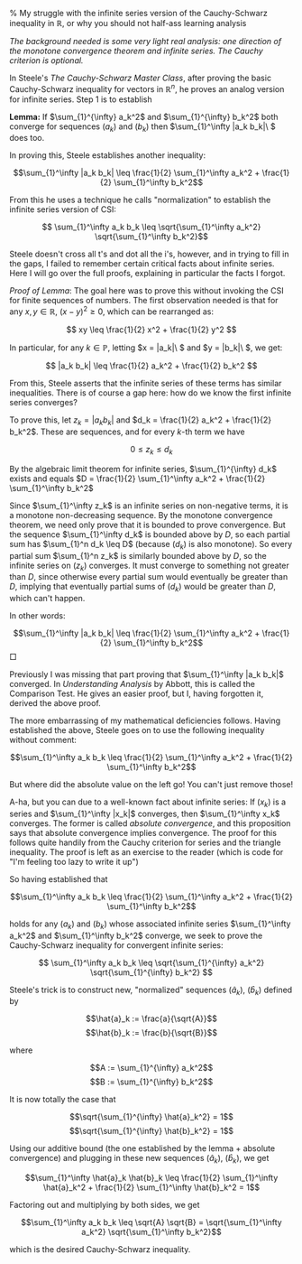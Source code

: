 % My struggle with the infinite series version of the Cauchy-Schwarz inequality in $\mathbb{R}$, or why you should not half-ass learning analysis

*The background needed is some very light real analysis: one direction of the monotone convergence theorem and infinite series. The Cauchy criterion is optional.*

In Steele's *The Cauchy-Schwarz Master Class*, after proving the basic Cauchy-Schwarz inequality for vectors in $\mathbb{R}^n$, he proves an analog version for infinite series. Step 1 is to establish

**Lemma:** If $\sum_{1}^{\infty} a_k^2$ and $\sum_{1}^{\infty} b_k^2$ both converge for sequences $(a_k)$ and $(b_k)$ then $\sum_{1}^\infty |a_k b_k|\ $ does too.

In proving this, Steele establishes another inequality: 

$$\sum_{1}^\infty |a_k b_k| \leq \frac{1}{2} \sum_{1}^\infty a_k^2 + \frac{1}{2} \sum_{1}^\infty b_k^2$$

From this he uses a technique he calls "normalization" to establish the infinite series version of CSI:

$$ \sum_{1}^\infty a_k b_k \leq \sqrt{\sum_{1}^\infty a_k^2} \sqrt{\sum_{1}^\infty b_k^2}$$

Steele doesn't cross all t's and dot all the i's, however, and in trying to fill in the gaps, I failed to remember certain critical facts about infinite series. Here I will go over the full proofs, explaining in particular the facts I forgot.

*Proof of Lemma*: The goal here was to prove this without invoking the CSI for finite sequences of numbers. The first observation needed is that for any $x, y \in \mathbb{R}$, $(x-y)^2 \geq 0$, which can be rearranged as:

$$ xy \leq \frac{1}{2} x^2 + \frac{1}{2} y^2 $$

In particular, for any $k \in \mathbb{P}$, letting $x = |a_k|\ $ and $y = |b_k|\ $, we get:

$$ |a_k b_k| \leq \frac{1}{2} a_k^2 + \frac{1}{2} b_k^2 $$

From this, Steele asserts that the infinite series of these terms has similar inequalities. There is of course a gap here: how do we know the first infinite series converges? 

To prove this, let $z_k = |a_k b_k|$ and $d_k = \frac{1}{2} a_k^2 + \frac{1}{2} b_k^2$. These are sequences, and for every $k$-th term we have

$$ 0 \leq z_k \leq d_k $$

By the algebraic limit theorem for infinite series, $\sum_{1}^{\infty} d_k$ exists and equals $D = \frac{1}{2} \sum_{1}^\infty a_k^2 + \frac{1}{2} \sum_{1}^\infty b_k^2$

Since $\sum_{1}^\infty z_k$ is an infinite series on non-negative terms, it is a monotone non-decreasing sequence. By the monotone convergence theorem, we need only prove that it is bounded to prove convergence. But the sequence $\sum_{1}^\infty d_k$ is bounded above by $D$, so each partial sum has $\sum_{1}^n d_k \leq D$ (because $(d_k)$ is also monotone). So every partial sum $\sum_{1}^n z_k$ is similarly bounded above by $D$, so the infinite series on $(z_k)$ converges. It must converge to something not greater than $D$, since otherwise every partial sum would eventually be greater than $D$, implying that eventually partial sums of $(d_k)$ would be greater than $D$, which can't happen.

In other words:

$$\sum_{1}^\infty |a_k b_k| \leq \frac{1}{2} \sum_{1}^\infty a_k^2 + \frac{1}{2} \sum_{1}^\infty b_k^2$$ $\Box$

Previously I was missing that part proving that $\sum_{1}^\infty |a_k b_k|$ converged. In *Understanding Analysis* by Abbott, this is called the Comparison Test. He gives an easier proof, but I, having forgotten it, derived the above proof.

The more embarrassing of my mathematical deficiencies follows. Having established the above, Steele goes on to use the following inequality without comment:

$$\sum_{1}^\infty a_k b_k \leq \frac{1}{2} \sum_{1}^\infty a_k^2 + \frac{1}{2} \sum_{1}^\infty b_k^2$$

But where did the absolute value on the left go! You can't just remove those!

A-ha, but you can due to a well-known fact about infinite series: If $(x_k)$ is a series and $\sum_{1}^\infty |x_k|$ converges, then $\sum_{1}^\infty x_k$ converges. The former is called *absolute convergence*, and this proposition says that absolute convergence implies convergence. The proof for this follows quite handily from the Cauchy criterion for series and the triangle inequality. The proof is left as an exercise to the reader (which is code for "I'm feeling too lazy to write it up")

So having established that

$$\sum_{1}^\infty a_k b_k \leq \frac{1}{2} \sum_{1}^\infty a_k^2 + \frac{1}{2} \sum_{1}^\infty b_k^2$$

holds for any $(a_k)$ and $(b_k)$ whose associated infinite series $\sum_{1}^\infty a_k^2$ and $\sum_{1}^\infty b_k^2$ converge, we seek to prove the Cauchy-Schwarz inequality for convergent infinite series:

$$ \sum_{1}^\infty a_k b_k \leq \sqrt{\sum_{1}^{\infty} a_k^2} \sqrt{\sum_{1}^{\infty} b_k^2} $$

Steele's trick is to construct new, "normalized" sequences $(\hat{a}_k)$, $(\hat{b}_k)$ defined by

$$\hat{a}_k := \frac{a}{\sqrt{A}}$$
$$\hat{b}_k := \frac{b}{\sqrt{B}}$$

where

$$A := \sum_{1}^{\infty} a_k^2$$
$$B := \sum_{1}^{\infty} b_k^2$$

It is now totally the case that

$$\sqrt{\sum_{1}^{\infty} \hat{a}_k^2} = 1$$
$$\sqrt{\sum_{1}^{\infty} \hat{b}_k^2} = 1$$

Using our additive bound (the one established by the lemma + absolute convergence) and plugging in these new sequences $(\hat{a}_k)$, $(\hat{b}_k)$, we get

$$\sum_{1}^\infty \hat{a}_k \hat{b}_k \leq \frac{1}{2} \sum_{1}^\infty \hat{a}_k^2 + \frac{1}{2} \sum_{1}^\infty \hat{b}_k^2 = 1$$

Factoring out and multiplying by both sides, we get

$$\sum_{1}^\infty a_k b_k \leq \sqrt{A} \sqrt{B} = \sqrt{\sum_{1}^\infty a_k^2} \sqrt{\sum_{1}^\infty b_k^2}$$

which is the desired Cauchy-Schwarz inequality.
